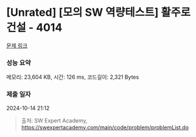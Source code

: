 # [Unrated] [모의 SW 역량테스트] 활주로 건설 - 4014 

[문제 링크](https://swexpertacademy.com/main/code/problem/problemDetail.do?contestProbId=AWIeW7FakkUDFAVH) 

### 성능 요약

메모리: 23,604 KB, 시간: 126 ms, 코드길이: 2,321 Bytes

### 제출 일자

2024-10-14 21:12



> 출처: SW Expert Academy, https://swexpertacademy.com/main/code/problem/problemList.do